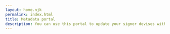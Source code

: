 ```yaml
---
layout: home.njk
permalink: index.html
title: Metadata portal
description: You can use this portal to update your signer devises with new chain metadata
---
```

